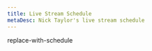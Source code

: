 ```yaml
---
title: Live Stream Schedule
metaDesc: Nick Taylor's live stream schedule
---
```


replace-with-schedule
